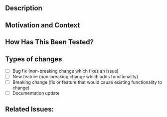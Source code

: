 ## Description

<!-- Please provide a clear and concise description of the changes you've made. -->

## Motivation and Context

<!-- Why is this change required? What problem does it solve? 
If it fixes an open issue, please link to the issue here. -->

## How Has This Been Tested?

<!-- Please describe how you've tested your changes (unit tests, integration tests, manual testing, etc.). -->

## Types of changes

<!-- What types of changes does your code introduce? Put an `x` in all the boxes that apply: -->

- [ ] Bug fix (non-breaking change which fixes an issue)
- [ ] New feature (non-breaking change which adds functionality)
- [ ] Breaking change (fix or feature that would cause existing functionality to change)
- [ ] Documentation update

## Related Issues:

<!-- If this PR closes any open issues, please link them here. For example: "Closes #123" --> 
